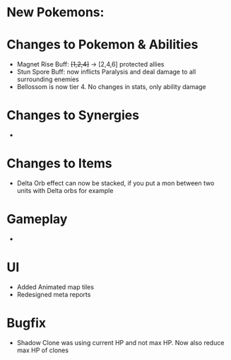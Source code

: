 # New Pokemons:

# Changes to Pokemon & Abilities

- Magnet Rise Buff: ~~[1,2,4]~~ -> [2,4,6] protected allies
- Stun Spore Buff: now inflicts Paralysis and deal damage to all surrounding enemies
- Bellossom is now tier 4. No changes in stats, only ability damage

# Changes to Synergies

-

# Changes to Items

- Delta Orb effect can now be stacked, if you put a mon between two units with Delta orbs for example

# Gameplay

-

# UI

- Added Animated map tiles
- Redesigned meta reports

# Bugfix

- Shadow Clone was using current HP and not max HP. Now also reduce max HP of clones
